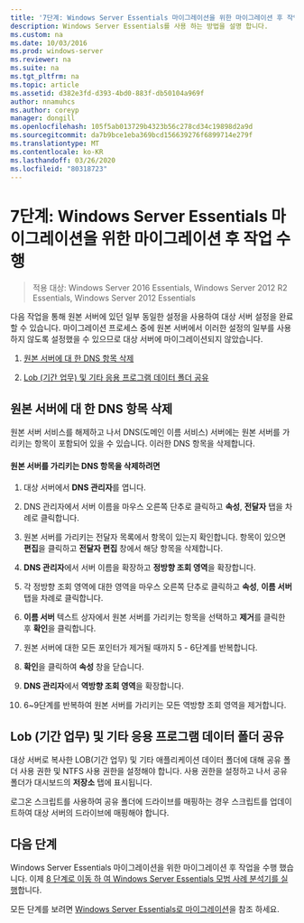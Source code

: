 ```yaml
---
title: '7단계: Windows Server Essentials 마이그레이션을 위한 마이그레이션 후 작업 수행'
description: Windows Server Essentials를 사용 하는 방법을 설명 합니다.
ms.custom: na
ms.date: 10/03/2016
ms.prod: windows-server
ms.reviewer: na
ms.suite: na
ms.tgt_pltfrm: na
ms.topic: article
ms.assetid: d382e3fd-d393-4bd0-883f-db50104a969f
author: nnamuhcs
ms.author: coreyp
manager: dongill
ms.openlocfilehash: 105f5ab013729b4323b56c278cd34c19898d2a9d
ms.sourcegitcommit: da7b9bce1eba369bcd156639276f6899714e279f
ms.translationtype: MT
ms.contentlocale: ko-KR
ms.lasthandoff: 03/26/2020
ms.locfileid: "80318723"
---
```

# <a name="step-7-perform-post-migration-tasks-for-the-windows-server-essentials-migration"></a>7단계: Windows Server Essentials 마이그레이션을 위한 마이그레이션 후 작업 수행

>적용 대상: Windows Server 2016 Essentials, Windows Server 2012 R2 Essentials, Windows Server 2012 Essentials

다음 작업을 통해 원본 서버에 있던 일부 동일한 설정을 사용하여 대상 서버 설정을 완료할 수 있습니다. 마이그레이션 프로세스 중에 원본 서버에서 이러한 설정의 일부를 사용하지 않도록 설정했을 수 있으므로 대상 서버에 마이그레이션되지 않았습니다.  
  
1.  [원본 서버에 대 한 DNS 항목 삭제](Step-7--Perform-post-migration-tasks-for-the-Windows-Server-Essentials-migration.md#BKMK_DeleteDNSEntries)  
  
2.  [Lob (기간 업무) 및 기타 응용 프로그램 데이터 폴더 공유](Step-7--Perform-post-migration-tasks-for-the-Windows-Server-Essentials-migration.md#BKMK_ShareLineOfBusinessAndOtherApplications)  
  
##  <a name="delete-dns-entries-for-the-source-server"></a><a name="BKMK_DeleteDNSEntries"></a>원본 서버에 대 한 DNS 항목 삭제  
 원본 서버 서비스를 해제하고 나서 DNS(도메인 이름 서비스) 서버에는 원본 서버를 가리키는 항목이 포함되어 있을 수 있습니다. 이러한 DNS 항목을 삭제합니다.  
  
#### <a name="to-delete-dns-entries-that-point-to-the-source-server"></a>원본 서버를 가리키는 DNS 항목을 삭제하려면  
  
1.  대상 서버에서 **DNS 관리자**를 엽니다.  
  
2.  DNS 관리자에서 서버 이름을 마우스 오른쪽 단추로 클릭하고 **속성**, **전달자** 탭을 차례로 클릭합니다.  
  
3.  원본 서버를 가리키는 전달자 목록에서 항목이 있는지 확인합니다. 항목이 있으면 **편집**을 클릭하고 **전달자 편집** 창에서 해당 항목을 삭제합니다.  
  
4.  **DNS 관리자**에서 서버 이름을 확장하고 **정방향 조회 영역**을 확장합니다.  
  
5.  각 정방향 조회 영역에 대한 영역을 마우스 오른쪽 단추로 클릭하고 **속성**, **이름 서버** 탭을 차례로 클릭합니다.  
  
6.  **이름 서버** 텍스트 상자에서 원본 서버를 가리키는 항목을 선택하고 **제거**를 클릭한 후 **확인**을 클릭합니다.  
  
7.  원본 서버에 대한 모든 포인터가 제거될 때까지 5 - 6단계를 반복합니다.  
  
8.  **확인**을 클릭하여 **속성** 창을 닫습니다.  
  
9. **DNS 관리자**에서 **역방향 조회 영역**을 확장합니다.  
  
10. 6~9단계를 반복하여 원본 서버를 가리키는 모든 역방향 조회 영역을 제거합니다.  
  
##  <a name="share-line-of-business-and-other-application-data-folders"></a><a name="BKMK_ShareLineOfBusinessAndOtherApplications"></a>Lob (기간 업무) 및 기타 응용 프로그램 데이터 폴더 공유  
 대상 서버로 복사한 LOB(기간 업무) 및 기타 애플리케이션 데이터 폴더에 대해 공유 폴더 사용 권한 및 NTFS 사용 권한을 설정해야 합니다. 사용 권한을 설정하고 나서 공유 폴더가 대시보드의 **저장소** 탭에 표시됩니다.  
  
 로그온 스크립트를 사용하여 공유 폴더에 드라이브를 매핑하는 경우 스크립트를 업데이트하여 대상 서버의 드라이브에 매핑해야 합니다.  
  
## <a name="next-steps"></a>다음 단계  
 Windows Server Essentials 마이그레이션을 위한 마이그레이션 후 작업을 수행 했습니다. 이제 [8 단계로 이동 하 여 Windows Server Essentials 모범 사례 분석기를 실행](Step-8--Run-the-Windows-Server-Essentials-Best-Practices-Analyzer.md)합니다.  
  

모든 단계를 보려면 [Windows Server Essentials로 마이그레이션](Migrate-from-Previous-Versions-to-Windows-Server-Essentials-or-Windows-Server-Essentials-Experience.md)을 참조 하세요.

